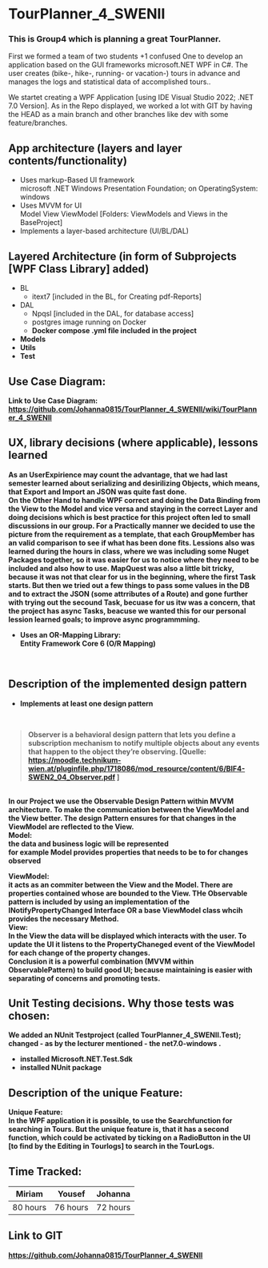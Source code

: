 # TourPlanner_4_SWENII
### This is Group4 which is planning a great TourPlanner.

First we formed a team of two students +1 confused One to develop an application based on the GUI frameworks microsoft.NET WPF in C#.
The user creates (bike-, hike-, running- or vacation-) tours in advance and manages the logs and 
statistical data of accomplished tours..<br>

We startet creating a WPF Application [using IDE Visual Studio 2022; .NET 7.0 Version]. As in the Repo displayed, we worked a lot with GIT by having the HEAD as a main branch and other branches like dev with some feature/branches.  

## App architecture (layers and layer contents/functionality) <br>
- Uses markup-Based UI framework <br>
 microsoft .NET Windows Presentation Foundation; on OperatingSystem: windows <br>
- Uses MVVM for UI <br>
Model View ViewModel [Folders: ViewModels and Views in the BaseProject]
- Implements a layer-based architecture (UI/BL/DAL) <br>
## Layered Architecture (in form of Subprojects [WPF Class Library] added)
- BL <br>
  - itext7  [included in the BL, for Creating pdf-Reports] <br>
- DAL <br>
  - Npqsl [included in the DAL, for database access] <br>
  - postgres image running on Docker <b>
  - Docker compose .yml file included in the project <br>
- Models <br>
- Utils <br>
- Test <br>

## Use Case Diagram: <br>
Link to Use Case Diagram: <br>
https://github.com/Johanna0815/TourPlanner_4_SWENII/wiki/TourPlanner_4_SWENII

## UX, library decisions (where applicable), lessons learned
As an UserExpirience may count the advantage, that we had last semester learned about serializing and desirilizing Objects, which means, that Export and Import an JSON was quite fast done. <br>
On the Other Hand to handle WPF correct and doing the Data Binding from the View to the Model and vice versa and staying in the correct Layer and doing decisions which is best practice for this project often led to small discussions in our group. 
For a Practically manner we decided to use the picture from the requirement as a template, that each GroupMember has an valid comparison to see if what has been done fits. Lessions also was learned during the hours in class, where we was including some Nuget Packages together, so it was easier for us to notice where they need to be included and also how to use. MapQuest was also a little bit tricky, because it was not that clear for us in the beginning, where the first Task starts. But then we tried out a few things to pass some values in the DB and to extract the JSON (some attrributes of a Route) and gone further with trying out the secound Task, becuase for us itw was a concern, that the project has async Tasks, beacuse we wanted this for our personal lession learned goals; to improve async programmming. 
<br>
- Uses an OR-Mapping Library: <br>
Entity Framework Core 6 (O/R Mapping)

<br>

## Description of the implemented design pattern <br>
- Implements at least one design pattern


<br>

> Observer is a behavioral design pattern that lets you define a 
> subscription mechanism to notify multiple objects about any 
> events that happen to the object they’re observing. [Quelle: https://moodle.technikum-wien.at/pluginfile.php/1718086/mod_resource/content/6/BIF4-SWEN2_04_Observer.pdf ]

<br>
In our Project we use the Observable Design Pattern within MVVM architecture. To make the communication between the ViewModel and the View better. The design Pattern ensures for that changes in the ViewModel are reflected to the View. <br>
Model: <br>
the data and business logic will be represented <br>
for example Model provides properties that needs to be to for changes observed <br>

ViewModel: <br>
it acts as an commiter between the View and the Model. There are properties contained whose are bounded to the View. THe Observable pattern is included by using an implementation of the INotifyPropertyChanged Interface OR a base ViewModel class whcih provides the necessary Method. <br>
View: <br>
In the View the data will be displayed which interacts with the user. To update the UI it listens to the PropertyChaneged event of the ViewModel for each change of the property changes. 
<br>
Conclusion it is a powerful combination (MVVM within ObservablePattern) to build good UI; because maintaining is easier with separating of concerns and promoting tests.
<br>


## Unit Testing decisions. Why those tests was chosen: <br>
We added an NUnit Testproject (called TourPlanner_4_SWENII.Test); <br>
changed - as by the lecturer mentioned - the <TargetFramework>net7.0-windows</TargetFramework> . <br>
- installed Microsoft.NET.Test.Sdk 
- installed NUnit package

## Description of the unique Feature: <br>
Unique Feature: <br>
In the WPF application it is possible, to use the Searchfunction for searching in Tours. But the unique feature is, that it has a second function, which could be activated by ticking on a RadioButton in the UI [to find by the Editing in Tourlogs] to search in the TourLogs.  

## Time Tracked: 

<table>
  <thead>
    <tr>
      <th>Miriam</th>
      <th>Yousef</th>
      <th>Johanna</th>
    </tr>
  </thead>
  <tbody>
    <tr>
      <td>80 hours </td>
      <td>76 hours </td>
      <td>72 hours</td>
    </tr>
    
  </tbody>
</table>

## Link to GIT

https://github.com/Johanna0815/TourPlanner_4_SWENII
